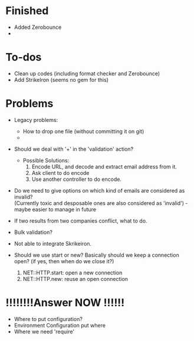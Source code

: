 # Finished
- Added Zerobounce
- 

# To-dos 
- Clean up codes (including format checker and Zerobounce)
- Add StrikeIron (seems no gem for this)

# Problems
- Legacy problems:
  - How to drop one file (without committing it on git)
  - 
- Should we deal with '+' in the 'validation' action?
  - Possible Solutions:
    1. Encode URL, and decode and extract email address from it.
    2. Ask client to do encode
    3. Use another controller to do encode.

- Do we need to give options on which kind of emails are considered as invalid? \
  (Currently toxic and desposable ones are also considered as 'invalid') - maybe easier to manage in future

- If two results from two companies conflict, what to do.

- Bulk validation?
- Not able to integrate Skrikeiron.
- Should we use start or new? Basically should we keep a connection open? (if yes, then when do we close it?)
  1. NET::HTTP.start: open a new connection
  2. NET::HTTP.new: reuse an open connection

# !!!!!!!!Answer NOW !!!!!!
- Where to put configuration?
- Environment Configuration put where
- Where we need 'require'

